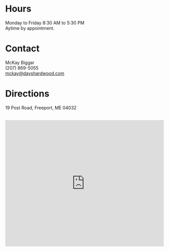 # Hours
Monday to Friday 8:30 AM to 5:30 PM \
Aytime by appointment.

# Contact

McKay Biggar \
(207) 869-5055 \
<a href="mailto:mckay@dayshardwood.com" target="_blank">mckay@dayshardwood.com</a>

# Directions
19 Post Road, Freeport, ME 04032
<br>
<br>
<iframe src="https://www.google.com/maps/embed?pb=!1m18!1m12!1m3!1d2876.451566701447!2d-70.10950078446386!3d43.8671947791146!2m3!1f0!2f0!3f0!3m2!1i1024!2i768!4f13.1!3m3!1m2!1s0x4cb27e66269e4ba9%3A0xb1c5301eb52bf053!2sDay&#39;s+Hardwood!5e0!3m2!1sen!2sus!4v1525706142987" width="100%" height="400" frameborder="0" style="border:0" allowfullscreen></iframe>


<!-- <form style="padding:3px;text-align:left;" action="https://tinyletter.com/minimalist-programmer" method="post" target="popupwindow" onsubmit="window.open('https://tinyletter.com/minimalist-programmer', 'popupwindow', 'scrollbars=yes,width=800,height=600');return true">
<div class="heading white">Subscribe <span class="hidden-sm">to blog<a href="/feed.xml"><img src="/images/logo/rss-white.svg" style="height:20px; margin-left:10px; margin-bottom:10px;"/></a></span></div>
<p>
<input id="tlemail" type="text" style="width:200px; height:30px; font-size:0.8em; color:#407EB4; font-weight:bold;" name="email" class="form-control"/>
</p>
<input type="hidden" value="1" name="embed"/>
<input type="submit" value="Subscribe" style="color:#407EB4; font-size:0.9em; padding:3px 6px; font-weight:bold; margin-left:116px;" class="btn btn-sm btn-secondary btn-blue"/>
</form><br class="visible-xs"/> -->
